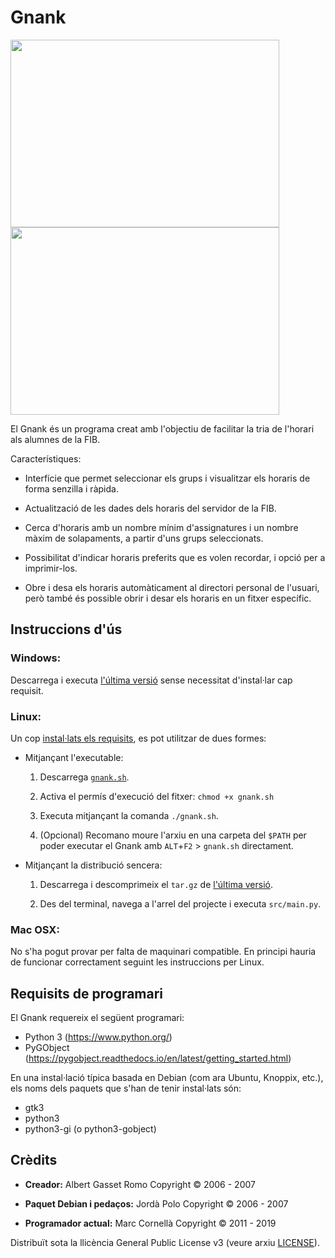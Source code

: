 Gnank
=====

<a href="https://cloud.githubusercontent.com/assets/1441704/8757859/5c21fc16-2cde-11e5-8718-d0b9daaeecce.png"><img src="https://cloud.githubusercontent.com/assets/1441704/8757859/5c21fc16-2cde-11e5-8718-d0b9daaeecce.png" width="430" height="300"></a>
<a href="https://cloud.githubusercontent.com/assets/1441704/8761748/afa1389c-2d61-11e5-9f73-ad480367c77b.png"><img src="https://cloud.githubusercontent.com/assets/1441704/8761748/afa1389c-2d61-11e5-9f73-ad480367c77b.png" width="430" height="300"></a>

El Gnank és un programa creat amb l'objectiu de facilitar la tria de l'horari
als alumnes de la FIB.

Característiques:

 * Interfície que permet seleccionar els grups i visualitzar els horaris de
   forma senzilla i ràpida.

 * Actualització de les dades dels horaris del servidor de la FIB.

 * Cerca d'horaris amb un nombre mínim d'assignatures i un nombre màxim de
   solapaments, a partir d'uns grups seleccionats.

 * Possibilitat d'indicar horaris preferits que es volen recordar, i opció
   per a imprimir-los.

 * Obre i desa els horaris automàticament al directori personal de l'usuari,
   però també és possible obrir i desar els horaris en un fitxer específic.


Instruccions d'ús
-----------------

### Windows:

Descarrega i executa [l'última versió](https://github.com/mcornella/gnank/releases/latest)
sense necessitat d'instal·lar cap requisit.

### Linux:

Un cop [instal·lats els requisits](#requisits-de-programari), es pot utilitzar de dues formes:

- Mitjançant l'executable:

  1. Descarrega [`gnank.sh`](https://github.com/mcornella/gnank/releases/latest).

  2. Activa el permís d'execució del fitxer: `chmod +x gnank.sh`

  3. Executa mitjançant la comanda `./gnank.sh`.

  4. (Opcional) Recomano moure l'arxiu en una carpeta del `$PATH` per poder executar
     el Gnank amb `ALT`+`F2` > `gnank.sh` directament.

- Mitjançant la distribució sencera:

  1. Descarrega i descomprimeix el `tar.gz` de [l'última versió](https://github.com/mcornella/gnank/releases/latest).

  2. Des del terminal, navega a l'arrel del projecte i executa `src/main.py`.

### Mac OSX:

No s'ha pogut provar per falta de maquinari compatible. En principi hauria de
funcionar correctament seguint les instruccions per Linux.


Requisits de programari
-----------------------

El Gnank requereix el següent programari:

 * Python 3 (https://www.python.org/)
 * PyGObject (https://pygobject.readthedocs.io/en/latest/getting_started.html)

En una instal·lació típica basada en Debian (com ara Ubuntu, Knoppix, etc.),
els noms dels paquets que s'han de tenir instal·lats són:

 * gtk3
 * python3
 * python3-gi (o python3-gobject)


Crèdits
-------

- **Creador:** Albert Gasset Romo
  Copyright © 2006 - 2007

- **Paquet Debian i pedaços:** Jordà Polo
  Copyright © 2006 - 2007

- **Programador actual:** Marc Cornellà
  Copyright © 2011 - 2019

Distribuït sota la llicència General Public License v3 (veure arxiu [LICENSE](LICENSE.txt)).
